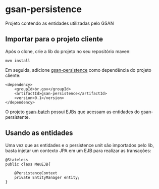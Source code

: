 gsan-persistence
==========

Projeto contendo as entidades utilizadas pelo GSAN

Importar para o projeto cliente
------------
Após o clone, crie a lib do projeto no seu repositório maven:

	mvn install

Em seguida, adicione [gsan-persistence](https://github.com/prodigasistemas/gsan-persistence/) como dependência do projeto cliente:

	<dependency>
    	<groupId>br.gov</groupId>
    	<artifactId>gsan-persistence</artifactId>
    	<version>0.1</version>    	
	</dependency>

O projeto [gsan-batch](https://github.com/prodigasistemas/gsan-batch/) possui EJBs que acessam as entidades do gsan-persistente.

Usando as entidades
------------

Uma vez que as entidades e o persistence unit são importados pelo lib, basta injetar um contexto JPA em um EJB para realizar as transações:

	@Stateless
	public class MeuEJB{

		@PersistenceContext
		private EntityManager entity;
	}
